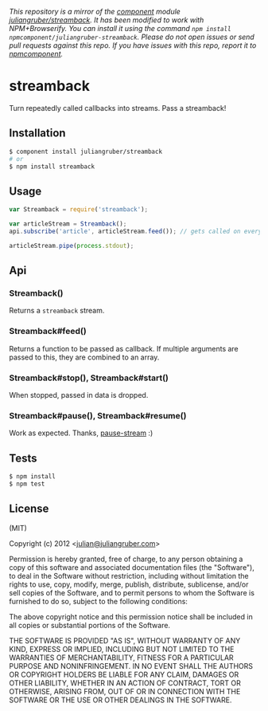 *This repository is a mirror of the [component](http://component.io) module [juliangruber/streamback](http://github.com/juliangruber/streamback). It has been modified to work with NPM+Browserify. You can install it using the command `npm install npmcomponent/juliangruber-streamback`. Please do not open issues or send pull requests against this repo. If you have issues with this repo, report it to [npmcomponent](https://github.com/airportyh/npmcomponent).*

streamback
==========

Turn repeatedly called callbacks into streams. Pass a streamback!

Installation
------------

```bash
$ component install juliangruber/streamback
# or
$ npm install streamback
```

Usage
-----

```javascript
var Streamback = require('streamback');

var articleStream = Streamback();
api.subscribe('article', articleStream.feed()); // gets called on every new article

articleStream.pipe(process.stdout);
```

Api
---

### Streamback()

Returns a `streamback` stream.

### Streamback#feed()

Returns a function to be passed as callback. If multiple arguments are passed to this, they are combined to an array.

### Streamback#stop(), Streamback#start()

When stopped, passed in data is dropped.

### Streamback#pause(), Streamback#resume()

Work as expected. Thanks, [pause-stream](https://github.com/dominictarr/pause-stream) :)

Tests
-----

```bash
$ npm install
$ npm test
```

License
-------

(MIT)

Copyright (c) 2012 &lt;julian@juliangruber.com&gt;

Permission is hereby granted, free of charge, to any person obtaining a copy of this software and associated documentation files (the "Software"), to deal in the Software without restriction, including without limitation the rights to use, copy, modify, merge, publish, distribute, sublicense, and/or sell copies of the Software, and to permit persons to whom the Software is furnished to do so, subject to the following conditions:

The above copyright notice and this permission notice shall be included in all copies or substantial portions of the Software.

THE SOFTWARE IS PROVIDED "AS IS", WITHOUT WARRANTY OF ANY KIND, EXPRESS OR IMPLIED, INCLUDING BUT NOT LIMITED TO THE WARRANTIES OF MERCHANTABILITY, FITNESS FOR A PARTICULAR PURPOSE AND NONINFRINGEMENT. IN NO EVENT SHALL THE AUTHORS OR COPYRIGHT HOLDERS BE LIABLE FOR ANY CLAIM, DAMAGES OR OTHER LIABILITY, WHETHER IN AN ACTION OF CONTRACT, TORT OR OTHERWISE, ARISING FROM, OUT OF OR IN CONNECTION WITH THE SOFTWARE OR THE USE OR OTHER DEALINGS IN THE SOFTWARE.
